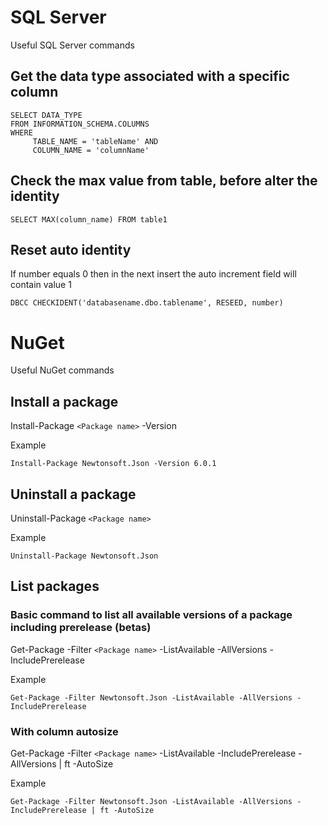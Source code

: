# SQL Server
Useful SQL Server commands

## Get the data type associated with a specific column
```
SELECT DATA_TYPE 
FROM INFORMATION_SCHEMA.COLUMNS
WHERE 
     TABLE_NAME = 'tableName' AND 
     COLUMN_NAME = 'columnName'

```

## Check the max value from table, before alter the identity
```
SELECT MAX(column_name) FROM table1
```

## Reset auto identity
If number equals 0 then in the next insert the auto increment field will contain value 1
```
DBCC CHECKIDENT('databasename.dbo.tablename', RESEED, number)
```


# NuGet
Useful NuGet commands 

## Install a package
Install-Package ```<Package name>``` -Version <Version>

Example
```shell
Install-Package Newtonsoft.Json -Version 6.0.1
```

## Uninstall a package
Uninstall-Package ```<Package name>```

Example
```shell
Uninstall-Package Newtonsoft.Json
```
## List packages
### Basic command to list all available versions of a package including prerelease (betas)
Get-Package -Filter ```<Package name>``` -ListAvailable -AllVersions -IncludePrerelease
  
Example
```shell
Get-Package -Filter Newtonsoft.Json -ListAvailable -AllVersions -IncludePrerelease
```
### With column autosize
Get-Package -Filter ```<Package name>``` -ListAvailable -IncludePrerelease -AllVersions | ft -AutoSize
  
Example
```shell
Get-Package -Filter Newtonsoft.Json -ListAvailable -AllVersions -IncludePrerelease | ft -AutoSize
```

